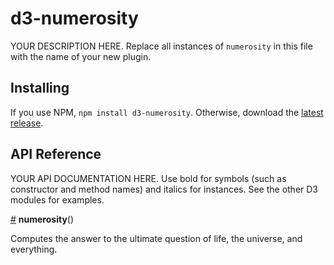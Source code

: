 # d3-numerosity

YOUR DESCRIPTION HERE. Replace all instances of `numerosity` in this file with the name of your new plugin.

## Installing

If you use NPM, `npm install d3-numerosity`. Otherwise, download the [latest release](https://github.com/d3/d3-numerosity/releases/latest).

## API Reference

YOUR API DOCUMENTATION HERE. Use bold for symbols (such as constructor and method names) and italics for instances. See the other D3 modules for examples.

<a href="#numerosity" name="numerosity">#</a> <b>numerosity</b>()

Computes the answer to the ultimate question of life, the universe, and everything.
